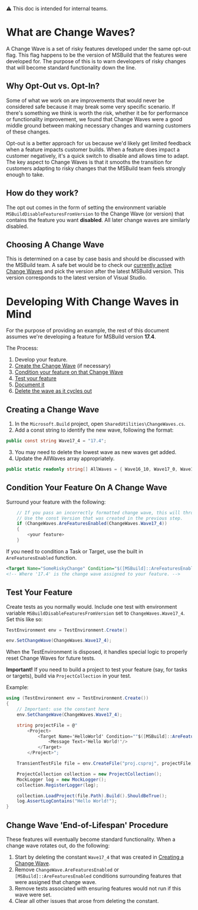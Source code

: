 ⚠ This doc is intended for internal teams.

# What are Change Waves?
A Change Wave is a set of risky features developed under the same opt-out flag. This flag happens to be the version of MSBuild that the features were developed for. The purpose of this is to warn developers of risky changes that will become standard functionality down the line.

## Why Opt-Out vs. Opt-In?
Some of what we work on are improvements that would never be considered safe because it may break some very specific scenario. If there's something we think is worth the risk, whether it be for performance or functionality improvement, we found that Change Waves were a good middle ground between making necessary changes and warning customers of these changes.

Opt-out is a better approach for us because we'd likely get limited feedback when a feature impacts customer builds. When a feature does impact a customer negatively, it's a quick switch to disable and allows time to adapt. The key aspect to Change Waves is that it smooths the transition for customers adapting to risky changes that the MSBuild team feels strongly enough to take.

## How do they work?
The opt out comes in the form of setting the environment variable `MSBuildDisableFeaturesFromVersion` to the Change Wave (or version) that contains the feature you want **disabled**. All later change waves are similarly disabled.

## Choosing A Change Wave
This is determined on a case by case basis and should be discussed with the MSBuild team. A safe bet would be to check our [currently active Change Waves](ChangeWaves.md#change-waves-&-associated-features) and pick the version after the latest MSBuild version. This version corresponds to the latest version of Visual Studio.

# Developing With Change Waves in Mind
For the purpose of providing an example, the rest of this document assumes we're developing a feature for MSBuild version **17.4**.

The Process:
1. Develop your feature.
2. [Create the Change Wave](#creating-a-change-wave) (if necessary)
3. [Condition your feature on that Change Wave](#condition-your-feature-on-a-change-wave)
4. [Test your feature](#test-your-feature)
5. [Document it](ChangeWaves.md#change-wave-features)
6. [Delete the wave as it cycles out](#change-wave-'end-of-lifespan'-procedure)

## Creating a Change Wave
1. In the `Microsoft.Build` project, open `SharedUtilities\ChangeWaves.cs`.
2. Add a const string to identify the new wave, following the format:
```c#
public const string Wave17_4 = "17.4";
```
3. You may need to delete the lowest wave as new waves get added.
4. Update the AllWaves array appropriately.
```c#
public static readonly string[] AllWaves = { Wave16_10, Wave17_0, Wave17_4 };
```

## Condition Your Feature On A Change Wave
Surround your feature with the following:
```c#
    // If you pass an incorrectly formatted change wave, this will throw.
    // Use the const Version that was created in the previous step.
    if (ChangeWaves.AreFeaturesEnabled(ChangeWaves.Wave17_4))
    {
        <your feature>
    }
```

If you need to condition a Task or Target, use the built in `AreFeaturesEnabled` function.
```xml
<Target Name="SomeRiskyChange" Condition="$([MSBuild]::AreFeaturesEnabled('17.4'))"">
<!-- Where '17.4' is the change wave assigned to your feature. -->
```

## Test Your Feature
Create tests as you normally would. Include one test with environment variable `MSBuildDisableFeaturesFromVersion` set to `ChangeWaves.Wave17_4`. Set this like so:
```c#
TestEnvironment env = TestEnvironment.Create()

env.SetChangeWave(ChangeWaves.Wave17_4);
```
When the TestEnvironment is disposed, it handles special logic to properly reset Change Waves for future tests.

**Important!** If you need to build a project to test your feature (say, for tasks or targets), build via `ProjectCollection` in your test.

Example:
```c#
using (TestEnvironment env = TestEnvironment.Create())
{
    // Important: use the constant here
    env.SetChangeWave(ChangeWaves.Wave17_4);

    string projectFile = @"
        <Project>
            <Target Name='HelloWorld' Condition=""$([MSBuild]::AreFeaturesEnabled('17.4'))"">
                <Message Text='Hello World!'/>
            </Target>
        </Project>";

    TransientTestFile file = env.CreateFile("proj.csproj", projectFile);

    ProjectCollection collection = new ProjectCollection();
    MockLogger log = new MockLogger();
    collection.RegisterLogger(log);

    collection.LoadProject(file.Path).Build().ShouldBeTrue();
    log.AssertLogContains("Hello World!");
}
```

## Change Wave 'End-of-Lifespan' Procedure
These features will eventually become standard functionality. When a change wave rotates out, do the following:
1. Start by deleting the constant `Wave17_4` that was created in [Creating a Change Wave](#creating-a-change-wave).
2. Remove `ChangeWave.AreFeaturesEnabled` or `[MSBuild]::AreFeaturesEnabled` conditions surrounding features that were assigned that change wave.
3. Remove tests associated with ensuring features would not run if this wave were set.
4. Clear all other issues that arose from deleting the constant.